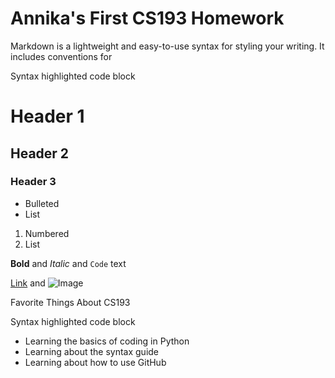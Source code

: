 # Annika's First CS193 Homework
Markdown is a lightweight and easy-to-use syntax for styling your writing. It includes conventions for

Syntax highlighted code block

# Header 1
## Header 2
### Header 3

- Bulleted
- List

1. Numbered
2. List

**Bold** and _Italic_ and `Code` text

[Link](url) and ![Image](src)

Favorite Things About CS193

Syntax highlighted code block

- Learning the basics of coding in Python
- Learning about the syntax guide
- Learning about how to use GitHub
